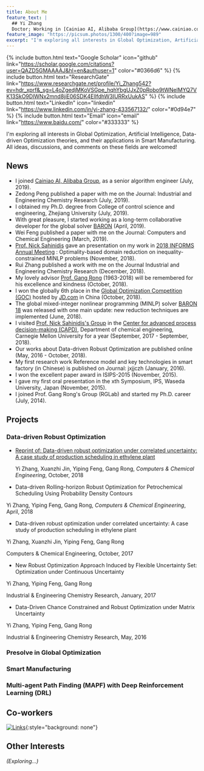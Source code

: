 ```yaml
---
title: About Me
feature_text: |
  ## Yi Zhang
  Doctor; Working in [Cainiao AI, Alibaba Group](https://www.cainiao.com); Developer of the global MINLP solver: [BARON](https://minlp.com/baron)
feature_image: "https://picsum.photos/1300/400?image=989"
excerpt: "I'm exploring all interests in Global Optimization, Artificial Intelligence, Data-driven Optimizationtheories, and their applications in Smart Manufacturing. All ideas, discussions, and comments on these fields are welcomed!"
---
```


{% include button.html text="Google Scholar" icon="github" link="https://scholar.google.com/citations?user=QAZD5GMAAAAJ&hl=en&authuser=1" color="#0366d6" %} {% include button.html text="ResearchGate" link="https://www.researchgate.net/profile/Yi_Zhang542?ev=hdr_xprf&_sg=L4oZgedjMKoVSGpe_hqhYbgUJxZ0pRobo9tWNelMYQ7VK13SkO9DlWNx2mnd8jiE06SDK4EllfdhW3IURRxUukAS" %} {% include button.html text="LinkedIn" icon="linkedin" link="https://www.linkedin.com/in/yi-zhang-433567132/" color="#0d94e7" %} {% include button.html text="Email" icon="email" link="https://www.baidu.com/" color="#333333" %}

I'm exploring all interests in Global Optimization, Artificial Intelligence, Data-driven Optimization theories, and their applications in Smart Manufacturing. All ideas, discussions, and comments on these fields are welcomed!

## News

- I joined [Cainiao AI, Alibaba Group](https://www.cainiao.com), as a senior algorithm engineer (July, 2019).
- Zedong Peng published a paper with me on the Journal: Industrial and Engineering Chemistry Research (July, 2019).
- I obtained my Ph.D. degree from College of control science and engineering, Zhejiang University (July, 2019).
- With great pleasure, I started working as a long-term collaborative developer for the global solver [BARON](https://minlp.com/baron) (April, 2019).
- Wei Feng published a paper with me on the Journal: Computers and Chemical Engineering (March, 2019).
- [Prof. Nick Sahinidis](http://archimedes.cheme.cmu.edu) gave an presentation on my work in [2018 INFORMS Annual Meeting](http://meetings2.informs.org/wordpress/phoenix2018/) : Optimality-based domain reduction on inequality-constrained MINLP problems (November, 2018).
- Rui Zhang published a work with me on the Journal Industrial and Engineering Chemistry Research (December, 2018).
- My lovely advisor [Prof. Gang Rong](https://www.researchgate.net/profile/Gang_Rong?_sg=ph2ZNqaeSwMUL8j85WTahlTGdNmIxxGQSY-rfIJON6s8pmu0BLQLQIdngiDOUnmaG3Kcai8YCzjyPxYdKVjpZqW33Br9py-H) (1963-2018) will be remembered for his excellence and kindness (October, 2018).
- I won the globally 6th place in the [Global Optimization Competition (GOC)](https://weaver.jd.com/?lang=en-us#/ActDetail/key=2) hosted by [JD.com](https://www.jd.com) in China (October, 2018).
- The global mixed-integer nonlinear programming (MINLP) solver [BARON 18](https://minlp.com/baron-release-history) was released with one main update: new reduction techniques are implemented (June, 2018).
- I visited [Prof. Nick Sahinidis's Group](http://archimedes.cheme.cmu.edu) in the [Center for advanced process decision-making (CAPD)](http://capd.cheme.cmu.edu), Department of chemical engineering, Carnegie Mellon University for a year (September, 2017 - September, 2018).
- Our works about Data-driven Robust Optimization are published online (May, 2016 - October, 2018). 
- My first research work Reference model and key technologies in smart factory (in Chinese) is published on Journal: jxjjczh (January, 2016).
- I won the excellent paper award in ISIPS-2015 (November, 2015).
- I gave my first oral presentation in the xth Symposium, IPS, Waseda University, Japan (November, 2015).
- I joined Prof. Gang Rong's Group (RGLab) and started my Ph.D. career (July, 2014). 

## Projects

### Data-driven Robust Optimization
- [Reprint of: Data-driven robust optimization under correlated uncertainty: A case study of production scheduling in ethylene plant](https://www.researchgate.net/publication/328404793_Reprint_of_Data-driven_robust_optimization_under_correlated_uncertainty_A_case_study_of_production_scheduling_in_ethylene_plant)

  Yi Zhang, Xuanzhi Jin, Yiping Feng, Gang Rong, _Computers & Chemical Engineering_, October, 2018

- Data-driven Rolling-horizon Robust Optimization for Petrochemical Scheduling Using Probability Density Contours

Yi Zhang, Yiping Feng, Gang Rong, _Computers & Chemical Engineering_, April, 2018

- Data-driven robust optimization under correlated uncertainty: A case study of production scheduling in ethylene plant

Yi Zhang, Xuanzhi Jin, Yiping Feng, Gang Rong

Computers & Chemical Engineering, October, 2017

- New Robust Optimization Approach Induced by Flexible Uncertainty Set: Optimization under Continuous Uncertainty

Yi Zhang, Yiping Feng, Gang Rong

Industrial & Engineering Chemistry Research, January, 2017

- Data-Driven Chance Constrained and Robust Optimization under Matrix Uncertainty

Yi Zhang, Yiping Feng, Gang Rong

Industrial & Engineering Chemistry Research, May, 2016

### Presolve in Global Optimization

### Smart Manufacturing

### Multi-agent Path Finding (MAPF) with Deep Reinforcement Learning (DRL) 


## Co-workers

  [![Links](https://assets.stackbit.com/badge/create-with-stackbit.svg)](https://app.stackbit.com/create?theme=https://github.com/daviddarnes/alembic-stackbit-kit){:style="background: none"}

## Other Interests

_(Exploring...)_
